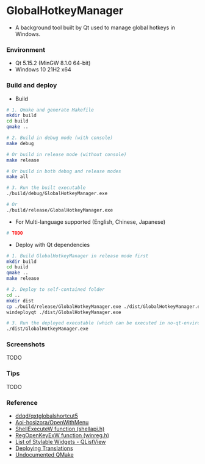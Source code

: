 # GlobalHotkeyManager

+ A background tool built by Qt used to manage global hotkeys in Windows.

### Environment

+ Qt 5.15.2 (MinGW 8.1.0 64-bit)
+ Windows 10 21H2 x64

### Build and deploy

+ Build

```bash
# 1. Qmake and generate Makefile
mkdir build
cd build
qmake ..

# 2. Build in debug mode (with console)
make debug

# Or build in release mode (without console)
make release

# Or build in both debug and release modes
make all

# 3. Run the built executable
./build/debug/GlobalHotkeyManager.exe

# Or
./build/release/GlobalHotkeyManager.exe
```

+ For Multi-language supported (English, Chinese, Japanese)

```bash
# TODO
```

+ Deploy with Qt dependencies

```bash
# 1. Build GlobalHotkeyManager in release mode first
mkdir build
cd build
qmake ..
make release

# 2. Deploy to self-contained folder
cd ..
mkdir dist
cp ./build/release/GlobalHotkeyManager.exe ./dist/GlobalHotkeyManager.exe
windeployqt ./dist/GlobalHotkeyManager.exe

# 3. Run the deployed executable (which can be executed in no-qt-environment)
./dist/GlobalHotkeyManager.exe
```

### Screenshots

TODO

### Tips

TODO

### Reference

+ [ddqd/qxtglobalshortcut5](https://github.com/ddqd/qxtglobalshortcut5)
+ [Aoi-hosizora/OpenWithMenu](https://github.com/Aoi-hosizora/OpenWithMenu)
+ [ShellExecuteW function (shellapi.h)](https://docs.microsoft.com/en-us/windows/win32/api/shellapi/nf-shellapi-shellexecutew)
+ [RegOpenKeyExW function (winreg.h)](https://docs.microsoft.com/en-us/windows/win32/api/winreg/nf-winreg-regopenkeyexw)
+ [List of Stylable Widgets - QListView](https://doc.qt.io/qt-5/stylesheet-reference.html#qlistview-widget)
+ [Deploying Translations](https://doc.qt.io/qt-5/linguist-programmers.html#deploying-translations)
+ [Undocumented QMake](https://wiki.qt.io/Undocumented_QMake)
